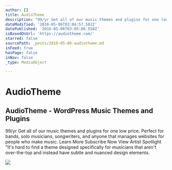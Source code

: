 ```yaml
---
author: []
title: AudioTheme
description: "99/yr Get all of our music themes and plugins for one low price. Perfect for bands, solo musicians, songwriters, and anyone that manages websites for people who make music. Learn More Subscribe Now View Artist Spotlight \"It's hard to find a theme designed specifically for musicians that aren't over-the-top and instead have subtle and nuanced design elements."
dateModified: '2016-05-06T03:04:57.502Z'
datePublished: '2016-05-06T03:05:06.558Z'
isBasedOnUrl: 'https://audiotheme.com/'
starred: false
sourcePath: _posts/2016-05-06-audiotheme.md
inFeed: true
hasPage: false
inNav: false
_type: MediaObject

---
```

# AudioTheme

<article style=""><h1>AudioTheme - WordPress Music Themes and Plugins</h1><p>99/yr Get all of our music themes and plugins for one low price. Perfect for bands, solo musicians, songwriters, and anyone that manages websites for people who make music. Learn More Subscribe Now View Artist Spotlight "It's hard to find a theme designed specifically for musicians that aren't over-the-top and instead have subtle and nuanced design elements.</p><img src="https://audiotheme.com/content/uploads/twitter-card.jpg" /></article>